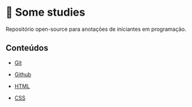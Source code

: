 # 📝 Some studies

Repositório open-source para anotações de iniciantes em programação.

## Conteúdos

- [Git](./Git/git.md)

- [Github](./Git/git_github.md)

- [HTML](./HTML/html.md)

- [CSS](./CSS/CSS.md)
